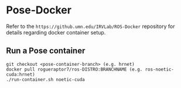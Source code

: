 # Pose-Docker

Refer to the `https://github.umn.edu/IRVLab/ROS-Docker` repository for details regarding docker container setup. 

## Run a Pose container
```
git checkout <pose-container-branch> (e.g. hrnet)
docker pull rogueraptor7/ros-DISTRO:BRANCHNAME (e.g. ros-noetic-cuda:hrnet)
./run-container.sh noetic-cuda
```
